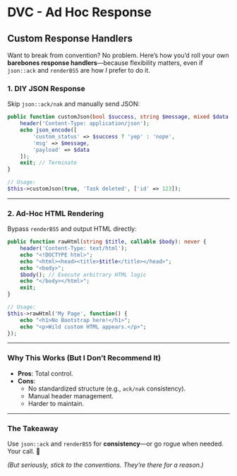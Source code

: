 # DVC - Ad Hoc Response

## Custom Response Handlers

Want to break from convention? No problem. Here’s how you’d roll your own **barebones response handlers**—because flexibility matters, even if `json::ack` and `renderBS5` are how *I* prefer to do it.

### 1. DIY JSON Response

Skip `json::ack/nak` and manually send JSON:

```php
public function customJson(bool $success, string $message, mixed $data = null): never {
    header('Content-Type: application/json');
    echo json_encode([
        'custom_status' => $success ? 'yep' : 'nope',
        'msg' => $message,
        'payload' => $data
    ]);
    exit; // Terminate
}

// Usage:
$this->customJson(true, 'Task deleted', ['id' => 123]);
```

---

### 2. Ad-Hoc HTML Rendering

Bypass `renderBS5` and output HTML directly:

```php
public function rawHtml(string $title, callable $body): never {
    header('Content-Type: text/html');
    echo "<!DOCTYPE html>";
    echo "<html><head><title>$title</title></head>";
    echo "<body>";
    $body(); // Execute arbitrary HTML logic
    echo "</body></html>";
    exit;
}

// Usage:
$this->rawHtml('My Page', function() {
    echo "<h1>No Bootstrap here!</h1>";
    echo "<p>Wild custom HTML appears.</p>";
});
```

---

### Why This Works (But I Don’t Recommend It)

- **Pros**: Total control.
- **Cons**:
  - No standardized structure (e.g., `ack/nak` consistency).
  - Manual header management.
  - Harder to maintain.

---

### The Takeaway

Use `json::ack` and `renderBS5` for **consistency**—or go rogue when needed. Your call. 🔧

*(But seriously, stick to the conventions. They’re there for a reason.)*
